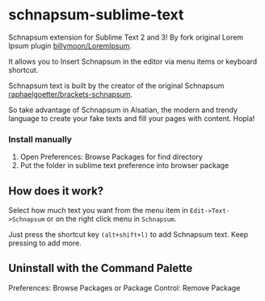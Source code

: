 # schnapsum-sublime-text

Schnapsum extension for Sublime Text 2 and 3! By fork original Lorem Ipsum plugin [billymoon/LoremIpsum](https://github.com/billymoon/LoremIpsum).

It allows you to Insert Schnapsum in the editor via menu items or keyboard shortcut.

Schnapsum text is built by the creator of the original Schnapsum [raphaelgoetter/brackets-schnapsum](https://github.com/raphaelgoetter/brackets-schnapsum).

So take advantage of Schnapsum in Alsatian, the modern and trendy language to create your fake texts and fill your pages with content. Hopla!

### Install manually

1. Open Preferences: Browse Packages for find directory
2. Put the folder in sublime text preference into browser package

## How does it work?

Select how much text you want from the menu item in `Edit->Text->Schnapsum` or on the right click menu in `Schnapsum`.

Just press the shortcut key `(alt+shift+l)` to add Schnapsum text. Keep pressing to add more.

## Uninstall with the Command Palette

Preferences: Browse Packages or Package Control: Remove Package

